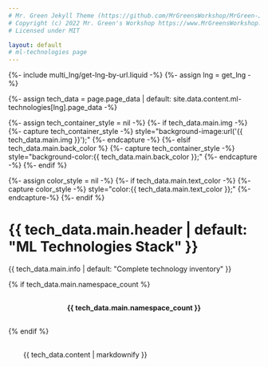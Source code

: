 ```yaml
---
# Mr. Green Jekyll Theme (https://github.com/MrGreensWorkshop/MrGreen-JekyllTheme)
# Copyright (c) 2022 Mr. Green's Workshop https://www.MrGreensWorkshop.com
# Licensed under MIT

layout: default
# ml-technologies page
---
```

{%- include multi_lng/get-lng-by-url.liquid -%}
{%- assign lng = get_lng -%}

{%- assign tech_data = page.page_data | default: site.data.content.ml-technologies[lng].page_data -%}

{%- assign tech_container_style = nil -%}
{%- if tech_data.main.img -%}
  {%- capture tech_container_style -%} style="background-image:url('{{ tech_data.main.img }}');" {%- endcapture -%}
{%- elsif tech_data.main.back_color %}
  {%- capture tech_container_style -%} style="background-color:{{ tech_data.main.back_color }};" {%- endcapture -%}
{%- endif %}

<div class="multipurpose-container project-heading-container" {{tech_container_style}}>
{%- assign color_style = nil -%}
{%- if tech_data.main.text_color -%}
  {%- capture color_style -%} style="color:{{ tech_data.main.text_color }};" {%-endcapture-%}
{%- endif %}
  <h1 {{ color_style }}>{{ tech_data.main.header | default: "ML Technologies Stack" }}</h1>
  <p {{ color_style }}>{{ tech_data.main.info | default: "Complete technology inventory" }}</p>
  {% if tech_data.main.namespace_count %}
  <div style="text-align: center; margin: 20px 0;">
    <span style="background-color: rgba(255,255,255,0.1); padding: 10px 20px; border-radius: 5px; display: inline-block;">
      <strong {{ color_style }}>{{ tech_data.main.namespace_count }}</strong>
    </span>
  </div>
  {% endif %}
</div>

<div class="multipurpose-container">
  <div class="row">
    <div class="col-md-12">
      <div class="markdown-style" style="padding: 30px;">
        {{ tech_data.content | markdownify }}
      </div>
    </div>
  </div>
</div>